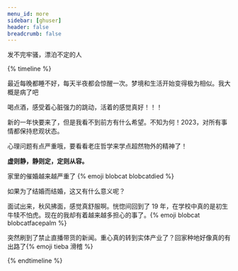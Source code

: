 ```yaml
---
menu_id: more
sidebar: [ghuser]
header: false
breadcrumb: false
---
```


发不完牢骚，漂泊不定的人

{% timeline %}

<!-- node 2024 年 3 月 5 日 -->

最近每晚都睡不好，每天半夜都会惊醒一次。梦境和生活开始变得极为相似。我大概是病了吧

<!-- node 2024 年 1 月 6 日 14:08 -->

喝点酒，感受着心脏强力的跳动，活着的感觉真好！！！

<!-- node 2023 年 12 月 31 日 20:41 -->

新的一年快要来了，但是我看不到前方有什么希望。不知为何！2023，对所有事情都保持悲观状态。

<!-- node 2023 年 11 月 25 日 14:26 -->

心理问题有点严重哦，要看看老庄哲学来学点超然物外的精神了！

<b>虚则静，静则定，定则从容。</b>

<!-- node 2023 年 11 月 19 日 20:25 -->

家里的催婚越来越严重了 {% emoji blobcat blobcatdied %}

如果为了结婚而结婚，这又有什么意义呢？

<!-- node 2023 年 10 月 24 日 19:33 -->

面试出来，秋风拂面，感觉真舒服啊。恍惚间回到了 19 年，在学校中真的是初生牛犊不怕虎。现在的我却有着越来越多担心的事了。{% emoji blobcat blobcatfacepalm
%}

<!-- node 2023 年 10 月 22 日 01:24 -->

突然刷到了禁止直播带货的新闻。重心真的转到实体产业了？回家种地好像真的有出路了{% emoji tieba 滑稽 %}

{% endtimeline %}
